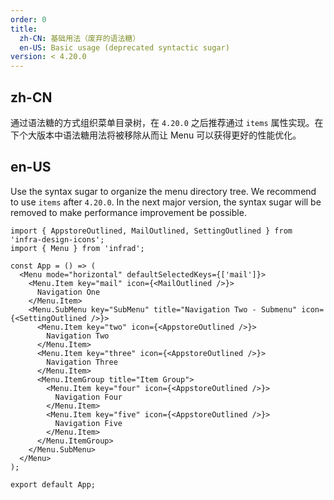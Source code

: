 ```yaml
---
order: 0
title:
  zh-CN: 基础用法（废弃的语法糖）
  en-US: Basic usage (deprecated syntactic sugar)
version: < 4.20.0
---
```


## zh-CN

通过语法糖的方式组织菜单目录树，在 `4.20.0` 之后推荐通过 `items` 属性实现。在下个大版本中语法糖用法将被移除从而让 Menu 可以获得更好的性能优化。

## en-US

Use the syntax sugar to organize the menu directory tree. We recommend to use `items` after `4.20.0`. In the next major version, the syntax sugar will be removed to make performance improvement be possible.

```tsx
import { AppstoreOutlined, MailOutlined, SettingOutlined } from 'infra-design-icons';
import { Menu } from 'infrad';

const App = () => (
  <Menu mode="horizontal" defaultSelectedKeys={['mail']}>
    <Menu.Item key="mail" icon={<MailOutlined />}>
      Navigation One
    </Menu.Item>
    <Menu.SubMenu key="SubMenu" title="Navigation Two - Submenu" icon={<SettingOutlined />}>
      <Menu.Item key="two" icon={<AppstoreOutlined />}>
        Navigation Two
      </Menu.Item>
      <Menu.Item key="three" icon={<AppstoreOutlined />}>
        Navigation Three
      </Menu.Item>
      <Menu.ItemGroup title="Item Group">
        <Menu.Item key="four" icon={<AppstoreOutlined />}>
          Navigation Four
        </Menu.Item>
        <Menu.Item key="five" icon={<AppstoreOutlined />}>
          Navigation Five
        </Menu.Item>
      </Menu.ItemGroup>
    </Menu.SubMenu>
  </Menu>
);

export default App;
```

